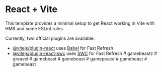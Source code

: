# React + Vite

This template provides a minimal setup to get React working in Vite with HMR and some ESLint rules.

Currently, two official plugins are available:

- [@vitejs/plugin-react](https://github.com/vitejs/vite-plugin-react/blob/main/packages/plugin-react/README.md) uses [Babel](https://babeljs.io/) for Fast Refresh
- [@vitejs/plugin-react-swc](https://github.com/vitejs/vite-plugin-react-swc) uses [SWC](https://swc.rs/) for Fast Refresh
#   g a m e b e a s t z  
 #   g r e a v e l  
 #   g a m e b e a s t  
 #   g a m e b e a s t  
 #   g a m e p e a c e  
 #   g a m e b e a s t  
 #   g a m e b e a s t  
 